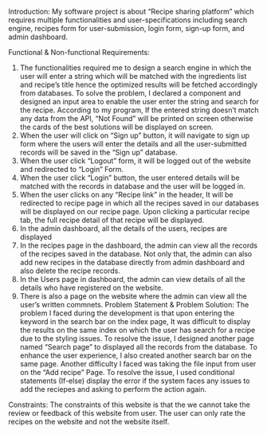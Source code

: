 Introduction:
My software project is about “Recipe sharing platform” which requires multiple functionalities and user-specifications including search engine, recipes form for user-submission, login form, sign-up form, and admin dashboard.

Functional & Non-functional Requirements:
1.	The functionalities required me to design a search engine in which the user will enter a string which will be matched with the ingredients list and recipe’s title hence the optimized results will be fetched accordingly from databases. To solve the problem, I declared a component and designed an input area to enable the user enter the string and search for the recipe. According to my program, If the entered string doesn’t match any data from the API, “Not Found” will be printed on screen otherwise the cards of the best solutions will be displayed on screen.
2.	When the user will click on “Sign up” button, it will navigate to sign up form where the users will enter the details and all the user-submitted records will be saved in the “Sign up” database.
3.	When the user click “Logout” form, it will be logged out of the website and redirected to “Login” Form.
4.	When the user click “Login” button, the user entered details will be matched with the records in database and the user will be logged in.
5.	When the user clicks on any “Recipe link” in the header, It will be redirected to recipe page in which all the recipes saved in our databases will be displayed on our recipe page. Upon clicking a particular recipe tab, the full recipe detail of that recipe will be displayed.
6.	In the admin dashboard, all the details of the users, recipes are displayed
7.	In the recipes page in the dashboard, the admin can view all the records of the recipes saved in the database. Not only that, the admin can also add new recipes in the database directly from admin dashboard and also delete the recipe records.
8.	In the Users page in dashboard, the admin can view details of all the details who have registered on the website.
9.	There is also a page on the website where the admin can view all the user’s written commnets.
Problem Statement & Problem Solution:
The problem I faced during the development is that upon entering the keyword in the search bar on the index page, It was difficult to display the results on the same index on which the user has search for a recipe due to the styling issues. To resolve the issue, I designed another page named “Search page” to displayed all the records from the database. To enhance the user experience, I also created another search bar on the same page.
Another difficulty I faced was taking the file input from user on the “Add recipe” Page. To resolve the issue, I used conditional statements (If-else) display the error if the system faces any issues to add the reciepes and asking to perform the action again.

Constraints:
The constraints of this website is that the we cannot take the review or feedback of this website from user. The user can only rate the recipes on the website and not the website itself.
